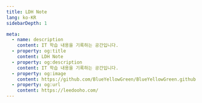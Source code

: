 ```yaml
---
title: LDH Note
lang: ko-KR
sidebarDepth: 1

meta:
  - name: description
    content: IT 학습 내용을 기록하는 공간입니다.
  - property: og:title
    content: LDH Note
  - property: og:description
    content: IT 학습 내용을 기록하는 공간입니다.
  - property: og:image
    content: https://github.com/BlueYellowGreen/BlueYellowGreen.github.io/blob/main/.vuepress/public/assets/img/logo-400.png?raw=true
  - property: og:url
    content: https://leedooho.com/
---
```


<Portfolio />

<br>
